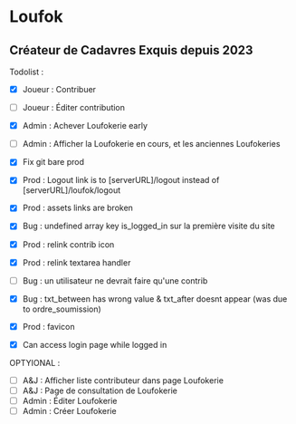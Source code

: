 # Loufok

## Créateur de Cadavres Exquis depuis 2023

Todolist :

-   [x] Joueur : Contribuer
-   [ ] Joueur : Éditer contribution
-   [x] Admin : Achever Loufokerie early
-   [ ] Admin : Afficher la Loufokerie en cours, et les anciennes Loufokeries
-   [x] Fix git bare prod
-   [x] Prod : Logout link is to [serverURL]/logout instead of [serverURL]/loufok/logout
-   [x] Prod : assets links are broken

-   [x] Bug : undefined array key is_logged_in sur la première visite du site
-   [x] Prod : relink contrib icon
-   [x] Prod : relink textarea handler
-   [ ] Bug : un utilisateur ne devrait faire qu'une contrib
-   [x] Bug : txt_between has wrong value & txt_after doesnt appear (was due to ordre_soumission)
-   [x] Prod : favicon
-   [x] Can access login page while logged in

OPTYIONAL :

-   [ ] A&J : Afficher liste contributeur dans page Loufokerie
-   [ ] A&J : Page de consultation de Loufokerie
-   [ ] Admin : Éditer Loufokerie
-   [ ] Admin : Créer Loufokerie
